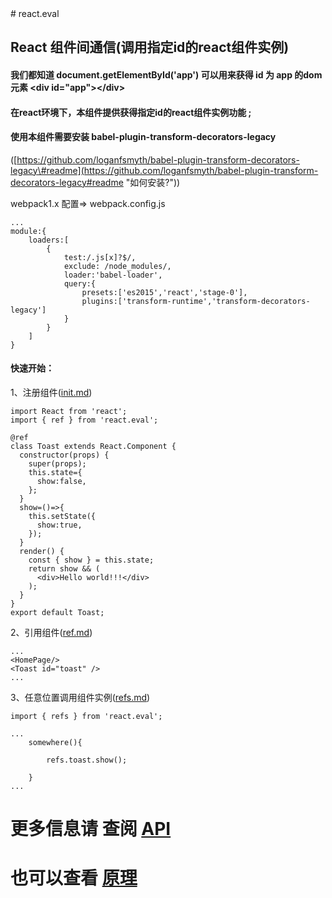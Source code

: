 <!DOCTYPE html>
<html>
<body>
# react.eval

## React 组件间通信\(调用指定id的react组件实例\)

#### 我们都知道 document.getElementById\('app'\) 可以用来获得 id 为 app 的dom元素 &lt;div id="app"&gt;&lt;/div&gt;

#### 在react环境下，本组件提供获得指定id的react组件实例功能  <Toast id="toast" />;

#### 使用本组件需要安装  babel-plugin-transform-decorators-legacy

\([https://github.com/loganfsmyth/babel-plugin-transform-decorators-legacy\#readme](https://github.com/loganfsmyth/babel-plugin-transform-decorators-legacy#readme "如何安装?")\)

webpack1.x 配置=&gt;  webpack.config.js

```
...
module:{
    loaders:[
        {
            test:/.js[x]?$/,
            exclude: /node_modules/,
            loader:'babel-loader',
            query:{
                presets:['es2015','react','stage-0'],
                plugins:['transform-runtime','transform-decorators-legacy']
            }
        }
    ]
}
```

#### 快速开始：

1、注册组件\([init.md](/init.md "更多")\)

```
import React from 'react';
import { ref } from 'react.eval';

@ref
class Toast extends React.Component {
  constructor(props) {
    super(props);
    this.state={
      show:false,
    };
  }
  show=()=>{
    this.setState({
      show:true,
    });
  }
  render() {
    const { show } = this.state;
    return show && (
      <div>Hello world!!!</div>
    );
  }
}
export default Toast;
```

2、引用组件\([ref.md](/ref.md "更多")\)

```
...
<HomePage/>
<Toast id="toast" />
...
```

3、任意位置调用组件实例\([refs.md](/refs.md "更多方式")\)

```
import { refs } from 'react.eval';

...
    somewhere(){

        refs.toast.show();

    }
...
```

# 更多信息请 查阅 [API](/api.md)

# 也可以查看 [原理](/yuan-li.md)
</body>
</html>

